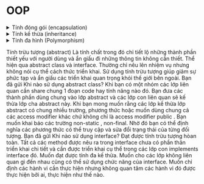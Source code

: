 # OOP

<details>
<summary>Tính đóng gói (encapsulation)</summary>
  
- Dữ liệu và các hành động liên quan tới dữ liệu của class nào thì gói gọn bên trong class đó.
- - Các thuộc tính của lớp để là ``` private ```
- - Chỉ có thể truy cập trực tiếp tới thuộc tính private từ bên trong class chứa nó.
    
- => Muốn truy cập đến thuộc tính ``` private ``` của class phải qua các ``` public ``` getter/setter.
> Bảo mật và bảo vệ dữ liệu không bị truy cập trái phép.
</details>

<details>
<summary>Tính kế thừa (inheritance)</summary>
  
- Thừa hưởng các đặc trưng và hành động từ 1 class khác.
  
-  Biểu hiện : class con ``` extends ``` lớp cha , lớp A ``` implements ``` C giúp ta tái sử dụng code đã có nhưng vẫn đảm bảo, duy trì 1 hệ thống phân cấp duy nhất.
- Lớp cha sẽ tổng quát hơn , simple hơn lớp con. Lớp con ( super ) cụ thể và đa dạng hơn lớp cha.
</details>

<details>
<summary>Tính đa hình (Polymorphism)</summary>

- Là một đối tượng có nhiều vai trò, hình dạng tùy thuộc các ngữ cảnh khác nhau.
- Biểu hiện : overriding (ghi đè) và overloading (nạp chồng).

_Nạp chồng_ : thể hiện tính đa hình tại thời điểm biên dịch chương trình ( compile time polymorphism ).

_Ghi đè_ : thể hiện tính đa hình tại thời điểm chạy chương trình ( runtime polymorphism ).

> Tính đa hình cho phép các đối tượng khác nhau sử dụng chung một giao diện ( interface ).

>> Note : 

```
nạp chồng : hàm cùng tên / lớp + kiểu dữ liệu và tham số 
ghi đè : cùng tên , cùng kiểu + khác lớp
```

</details>

Tính trừu tượng (abstract)
Là tính chất trong đó chỉ tiết lộ những thành phần thiết yếu với người dùng và ẩn giấu đi những thông tin không cần thiết.
Thể hiện qua abstract class và interface.
Thường chỉ nêu lên nhiệm vụ nhưng không nói cụ thể cách thức triển khai.
Sử dụng tính trừu tượng giúp giảm sự phức tạp và ẩn giấu các triển khai quan trọng khỏi thế giới bên ngoài.
Bạn đã gửi
Khi nào sử dụng abstract class?
Khi bạn có một nhóm các lớp liên quan cần share chung 1 đoạn code hay tính năng nào đó. Bạn đưa các thành phần dùng chung vào lớp abstract và các lớp con liên quan sẽ kế thừa lớp cha abstract này.
Khi bạn mong muốn rằng các lớp kế thừa lớp abstract có chung nhiều trường, phương thức hoặc muốn dùng chung cả các access modifier khác chứ không chỉ là access modifier public .
Bạn muốn khai báo các trường non-static , non-final. Nhờ đó bạn có thể định nghĩa các phương thức có thể truy cập và sửa đổi trạng thái của từng đối tượng.
Bạn đã gửi
Khi nào sử dụng interface?
Đạt được tính trừu tượng hòan toàn. Tất cả các method được nêu ra trong interface chưa có phần thân triển khai chi tiết và cần được triển khai cụ thể trong các lớp con implements interface đó.
Muốn đạt được tính đa kế thừa.
Muốn cho các lớp không liên quan gì đến nhau cũng có thể sử dụng chức năng của interface.
Muốn chỉ định các hành vi cần thực hiện nhưng không quan tâm các hành vi đó được thực hiện bởi ai, thực hiện như thế nào.
